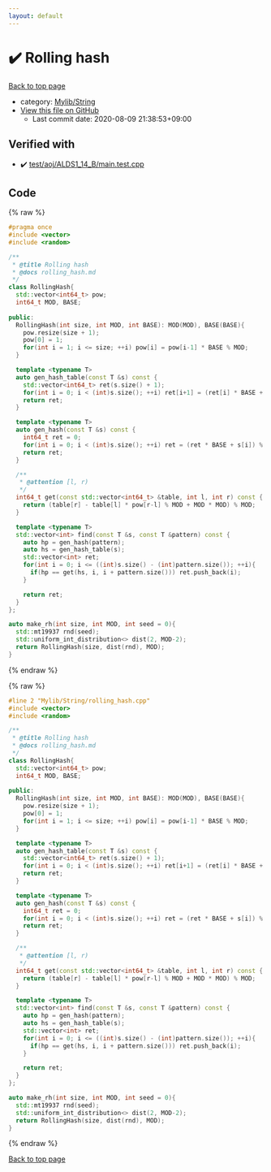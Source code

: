 ```yaml
---
layout: default
---
```


<!-- mathjax config similar to math.stackexchange -->
<script type="text/javascript" async
  src="https://cdnjs.cloudflare.com/ajax/libs/mathjax/2.7.5/MathJax.js?config=TeX-MML-AM_CHTML">
</script>
<script type="text/x-mathjax-config">
  MathJax.Hub.Config({
    TeX: { equationNumbers: { autoNumber: "AMS" }},
    tex2jax: {
      inlineMath: [ ['$','$'] ],
      processEscapes: true
    },
    "HTML-CSS": { matchFontHeight: false },
    displayAlign: "left",
    displayIndent: "2em"
  });
</script>

<script type="text/javascript" src="https://cdnjs.cloudflare.com/ajax/libs/jquery/3.4.1/jquery.min.js"></script>
<script src="https://cdn.jsdelivr.net/npm/jquery-balloon-js@1.1.2/jquery.balloon.min.js" integrity="sha256-ZEYs9VrgAeNuPvs15E39OsyOJaIkXEEt10fzxJ20+2I=" crossorigin="anonymous"></script>
<script type="text/javascript" src="../../../assets/js/copy-button.js"></script>
<link rel="stylesheet" href="../../../assets/css/copy-button.css" />


# :heavy_check_mark: Rolling hash

<a href="../../../index.html">Back to top page</a>

* category: <a href="../../../index.html#d75653ebf9facf6e669959c8c0d9cbcf">Mylib/String</a>
* <a href="{{ site.github.repository_url }}/blob/master/Mylib/String/rolling_hash.cpp">View this file on GitHub</a>
    - Last commit date: 2020-08-09 21:38:53+09:00




## Verified with

* :heavy_check_mark: <a href="../../../verify/test/aoj/ALDS1_14_B/main.test.cpp.html">test/aoj/ALDS1_14_B/main.test.cpp</a>


## Code

<a id="unbundled"></a>
{% raw %}
```cpp
#pragma once
#include <vector>
#include <random>

/**
 * @title Rolling hash
 * @docs rolling_hash.md
 */
class RollingHash{
  std::vector<int64_t> pow;
  int64_t MOD, BASE;
  
public:
  RollingHash(int size, int MOD, int BASE): MOD(MOD), BASE(BASE){
    pow.resize(size + 1);
    pow[0] = 1;
    for(int i = 1; i <= size; ++i) pow[i] = pow[i-1] * BASE % MOD;
  }

  template <typename T>
  auto gen_hash_table(const T &s) const {
    std::vector<int64_t> ret(s.size() + 1);
    for(int i = 0; i < (int)s.size(); ++i) ret[i+1] = (ret[i] * BASE + s[i]) % MOD;
    return ret;
  }

  template <typename T>
  auto gen_hash(const T &s) const {
    int64_t ret = 0;
    for(int i = 0; i < (int)s.size(); ++i) ret = (ret * BASE + s[i]) % MOD;
    return ret;
  }

  /**
   * @attention [l, r)
   */
  int64_t get(const std::vector<int64_t> &table, int l, int r) const {
    return (table[r] - table[l] * pow[r-l] % MOD + MOD * MOD) % MOD;
  }

  template <typename T>
  std::vector<int> find(const T &s, const T &pattern) const {
    auto hp = gen_hash(pattern);
    auto hs = gen_hash_table(s);
    std::vector<int> ret;
    for(int i = 0; i <= ((int)s.size() - (int)pattern.size()); ++i){
      if(hp == get(hs, i, i + pattern.size())) ret.push_back(i);
    }

    return ret;
  }
};

auto make_rh(int size, int MOD, int seed = 0){
  std::mt19937 rnd(seed);
  std::uniform_int_distribution<> dist(2, MOD-2);
  return RollingHash(size, dist(rnd), MOD);
}

```
{% endraw %}

<a id="bundled"></a>
{% raw %}
```cpp
#line 2 "Mylib/String/rolling_hash.cpp"
#include <vector>
#include <random>

/**
 * @title Rolling hash
 * @docs rolling_hash.md
 */
class RollingHash{
  std::vector<int64_t> pow;
  int64_t MOD, BASE;
  
public:
  RollingHash(int size, int MOD, int BASE): MOD(MOD), BASE(BASE){
    pow.resize(size + 1);
    pow[0] = 1;
    for(int i = 1; i <= size; ++i) pow[i] = pow[i-1] * BASE % MOD;
  }

  template <typename T>
  auto gen_hash_table(const T &s) const {
    std::vector<int64_t> ret(s.size() + 1);
    for(int i = 0; i < (int)s.size(); ++i) ret[i+1] = (ret[i] * BASE + s[i]) % MOD;
    return ret;
  }

  template <typename T>
  auto gen_hash(const T &s) const {
    int64_t ret = 0;
    for(int i = 0; i < (int)s.size(); ++i) ret = (ret * BASE + s[i]) % MOD;
    return ret;
  }

  /**
   * @attention [l, r)
   */
  int64_t get(const std::vector<int64_t> &table, int l, int r) const {
    return (table[r] - table[l] * pow[r-l] % MOD + MOD * MOD) % MOD;
  }

  template <typename T>
  std::vector<int> find(const T &s, const T &pattern) const {
    auto hp = gen_hash(pattern);
    auto hs = gen_hash_table(s);
    std::vector<int> ret;
    for(int i = 0; i <= ((int)s.size() - (int)pattern.size()); ++i){
      if(hp == get(hs, i, i + pattern.size())) ret.push_back(i);
    }

    return ret;
  }
};

auto make_rh(int size, int MOD, int seed = 0){
  std::mt19937 rnd(seed);
  std::uniform_int_distribution<> dist(2, MOD-2);
  return RollingHash(size, dist(rnd), MOD);
}

```
{% endraw %}

<a href="../../../index.html">Back to top page</a>


